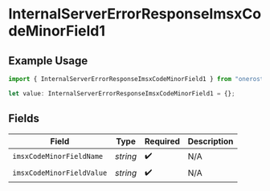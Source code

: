 # InternalServerErrorResponseImsxCodeMinorField1

## Example Usage

```typescript
import { InternalServerErrorResponseImsxCodeMinorField1 } from "oneroster/models/errors";

let value: InternalServerErrorResponseImsxCodeMinorField1 = {};
```

## Fields

| Field                     | Type                      | Required                  | Description               |
| ------------------------- | ------------------------- | ------------------------- | ------------------------- |
| `imsxCodeMinorFieldName`  | *string*                  | :heavy_check_mark:        | N/A                       |
| `imsxCodeMinorFieldValue` | *string*                  | :heavy_check_mark:        | N/A                       |
